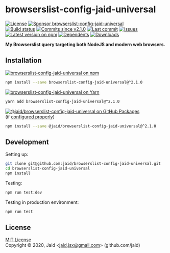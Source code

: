 # browserslist-config-jaid-universal


<a href="https://raw.githubusercontent.com/jaid/browserslist-config-jaid-universal/master/license.txt"><img src="https://img.shields.io/github/license/jaid/browserslist-config-jaid-universal?style=flat-square" alt="License"/></a> <a href="https://github.com/sponsors/jaid"><img src="https://img.shields.io/badge/<3-Sponsor-FF45F1?style=flat-square" alt="Sponsor browserslist-config-jaid-universal"/></a>  
<a href="https://actions-badge.atrox.dev/jaid/browserslist-config-jaid-universal/goto"><img src="https://img.shields.io/endpoint.svg?style=flat-square&url=https%3A%2F%2Factions-badge.atrox.dev%2Fjaid%2Fbrowserslist-config-jaid-universal%2Fbadge" alt="Build status"/></a> <a href="https://github.com/jaid/browserslist-config-jaid-universal/commits"><img src="https://img.shields.io/github/commits-since/jaid/browserslist-config-jaid-universal/v2.1.0?style=flat-square&logo=github" alt="Commits since v2.1.0"/></a> <a href="https://github.com/jaid/browserslist-config-jaid-universal/commits"><img src="https://img.shields.io/github/last-commit/jaid/browserslist-config-jaid-universal?style=flat-square&logo=github" alt="Last commit"/></a> <a href="https://github.com/jaid/browserslist-config-jaid-universal/issues"><img src="https://img.shields.io/github/issues/jaid/browserslist-config-jaid-universal?style=flat-square&logo=github" alt="Issues"/></a>  
<a href="https://npmjs.com/package/browserslist-config-jaid-universal"><img src="https://img.shields.io/npm/v/browserslist-config-jaid-universal?style=flat-square&logo=npm&label=latest%20version" alt="Latest version on npm"/></a> <a href="https://github.com/jaid/browserslist-config-jaid-universal/network/dependents"><img src="https://img.shields.io/librariesio/dependents/npm/browserslist-config-jaid-universal?style=flat-square&logo=npm" alt="Dependents"/></a> <a href="https://npmjs.com/package/browserslist-config-jaid-universal"><img src="https://img.shields.io/npm/dm/browserslist-config-jaid-universal?style=flat-square&logo=npm" alt="Downloads"/></a>

**My Browserslist query targeting both NodeJS and modern web browsers.**





## Installation

<a href="https://npmjs.com/package/browserslist-config-jaid-universal"><img src="https://img.shields.io/badge/npm-browserslist--config--jaid--universal-C23039?style=flat-square&logo=npm" alt="browserslist-config-jaid-universal on npm"/></a>

```bash
npm install --save browserslist-config-jaid-universal@^2.1.0
```

<a href="https://yarnpkg.com/package/browserslist-config-jaid-universal"><img src="https://img.shields.io/badge/Yarn-browserslist--config--jaid--universal-2F8CB7?style=flat-square&logo=yarn&logoColor=white" alt="browserslist-config-jaid-universal on Yarn"/></a>

```bash
yarn add browserslist-config-jaid-universal@^2.1.0
```

<a href="https://github.com/jaid/browserslist-config-jaid-universal/packages"><img src="https://img.shields.io/badge/GitHub Packages-@jaid/browserslist--config--jaid--universal-24282e?style=flat-square&logo=github" alt="@jaid/browserslist-config-jaid-universal on GitHub Packages"/></a>  
(if [configured properly](https://help.github.com/en/github/managing-packages-with-github-packages/configuring-npm-for-use-with-github-packages))

```bash
npm install --save @jaid/browserslist-config-jaid-universal@^2.1.0
```





















## Development



Setting up:
```bash
git clone git@github.com:jaid/browserslist-config-jaid-universal.git
cd browserslist-config-jaid-universal
npm install
```
Testing:
```bash
npm run test:dev
```
Testing in production environment:
```bash
npm run test
```


## License
[MIT License](https://raw.githubusercontent.com/jaid/browserslist-config-jaid-universal/master/license.txt)  
Copyright © 2020, Jaid \<jaid.jsx@gmail.com> (github.com/jaid)
